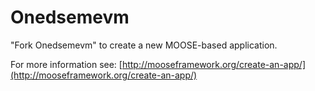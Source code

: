 Onedsemevm
=====

"Fork Onedsemevm" to create a new MOOSE-based application.

For more information see: [http://mooseframework.org/create-an-app/](http://mooseframework.org/create-an-app/)
